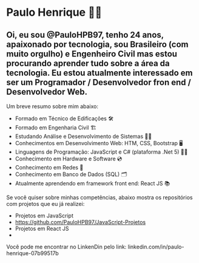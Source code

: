 # Paulo Henrique :construction_worker_man:

## Oi, eu sou @PauloHPB97, tenho 24 anos, apaixonado por tecnologia, sou Brasileiro (com muito orgulho) e Engenheiro Civil mas estou procurando aprender tudo sobre a área da tecnologia. Eu estou atualmente interessado em ser um Programador / Desenvolvedor fron end / Desenvolvedor Web. 

Um breve resumo sobre mim abaixo:

- Formado em Técnico de Edificações :hammer_and_wrench:
- Formado em Engenharia Civil :building_construction:
- Estudando Análise e Desenvolvimento de Sistemas :technologist:
- Conhecimentos em Desenvolvimento Web: HTM, CSS, Bootstrap :desktop_computer:
- Linguagens de Programação: JavaScript e C# (plataforma .Net 5) :man_technologist:
- Conhecimento em Hardware e Software :cd:
- Conhecimento em Redes :electric_plug:
- Conhecimento em Banco de Dados (SQL) :card_index_dividers:
- Atualmente aprendendo em framework front end: React JS :books:

Se você quiser sobre minhas competências, abaixo mostra os repositórios com projetos que eu já realizei:

- Projetos em JavaScript
- https://github.com/PauloHPB97/JavaScript-Projetos
- Projetos em React JS
- 

Você pode me encontrar no LinkenDin pelo link: linkedin.com/in/paulo-henrique-07b99517b
